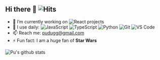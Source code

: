 ## Hi there 👋 ![Hits](https://hitcounter.pythonanywhere.com/count/tag.svg?url=https%3A%2F%2Fgithub.com%2Fipudu)

- 🔭 I’m currently working on ![React](https://img.shields.io/badge/-React-3b2e5a?style=flat&logo=react) projects
- 🌱 I use daily:
  ![JavaScript](https://img.shields.io/badge/-JavaScript-black?style=flat&logo=javascript)
  ![TypeScript](https://img.shields.io/badge/-TypeScript-black?style=flat&logo=typescript)
  ![Python](https://img.shields.io/badge/-Python-8fcfd1?style=flat&logo=Python)
  ![Git](https://img.shields.io/badge/-Git-black?style=flat&logo=git)
  ![VS Code](https://img.shields.io/badge/-VS%20Code-007ACC?style=flat&logo=visual-studio-code)
- 📫 Reach me: pudugg@gmail.com
- ⚡ Fun fact: I am a huge fan of **Star Wars**

![Pu's github stats](https://github-readme-stats.vercel.app/api?username=ipudu&show_icons=true&count_private=true&hide=contribs)
